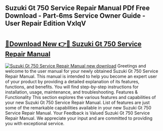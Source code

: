 ## Suzuki Gt 750 Service Repair Manual PDf Free Download - Part-6ms Service Owner Guide - User Repair Edition VxlqV

# <h2><a href="http://bc52010.oget.top/?id=Suzuki+Gt+750+Service+Repair+Manual">🔗Download New 👉🔴 Suzuki Gt 750 Service Repair Manual</a></h2>

[![Suzuki Gt 750 Service Repair Manual new download](https://i.imgur.com/5g1atiW.png)](http://bc52010.oget.top/?id=Suzuki+Gt+750+Service+Repair+Manual)
Greetings and welcome to the user manual for your newly obtained Suzuki Gt 750 Service Repair Manual. This manual is intended to help you become an expert user of your product by providing a detailed explanation of its features, functions, and benefits. You will find step-by-step instructions for installation, usage, maintenance, and troubleshooting. Features & Functionality This section explores the various features and capabilities of your new Suzuki Gt 750 Service Repair Manual. List of features are just some of the remarkable capabilities available in your new Suzuki Gt 750 Service Repair Manual. Your Feedback is Valued Suzuki Gt 750 Service Repair Manual. We appreciate your input and are committed to providing you with exceptional service.
